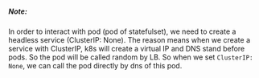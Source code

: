 ##### Note:
In order to interact with pod (pod of statefulset), we need to create a headless service (ClusterIP: None).
The reason means when we create a service with ClusterIP, k8s will create a virtual IP and DNS stand before pods.
So the pod will be called random by LB. So when we set `ClusterIP: None`, we can call the pod directly by dns of this pod.